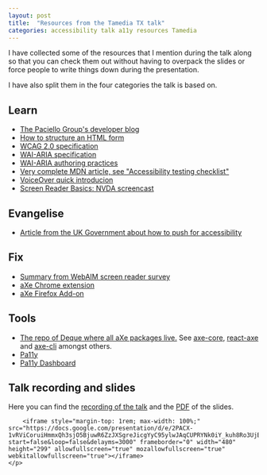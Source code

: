 ```yaml
---
layout: post
title:  "Resources from the Tamedia TX talk"
categories: accessibility talk a11y resources Tamedia
---
```

<section class="post-section">
    <p class="post-paragraph">I have collected some of the resources that I mention during the talk along so that you can check them out without having to overpack the slides or force people to write things down during the presentation.</p>
    <p class="post-paragraph">I have also split them in the four categories the talk is based on.</p>
</section>
<section class="post-section">
    <h2 class="post-section-title">Learn</h2>
    <ul class="post-list">
        <li class="post-list-item"><a href="https://developer.paciellogroup.com/blog/" target="_blank">The Paciello Group's developer blog</a></li>
        <li class="post-list-item"><a href="https://developer.mozilla.org/en-US/docs/Learn/HTML/Forms/How_to_structure_an_HTML_form" target="_blank">How to structure an HTML form</a></li>
        <li class="post-list-item"><a href="https://www.w3.org/TR/WCAG20/" target="_blank">WCAG 2.0 specification</a></li>
        <li class="post-list-item"><a href="https://www.w3.org/TR/wai-aria/" target="_blank">WAI-ARIA specification</a></li>
        <li class="post-list-item"><a href="https://www.w3.org/TR/wai-aria-practices-1.1/" target="_blank">WAI-ARIA authoring practices</a></li>
        <li class="post-list-item"><a href="https://developer.mozilla.org/en-US/docs/Learn/Tools_and_testing/Cross_browser_testing/Accessibility#Accessibility_testing_checklist" target="_blank">Very complete MDN article, see "Accessibility testing checklist"</a></li>
        <li class="post-list-item"><a href="https://accessibility.space/voiceover-quick-introduction/" target="_blank">VoiceOver quick introducion</a></li>
        <li class="post-list-item"><a href="https://www.youtube.com/watch?v=Jao3s_CwdRU" target="_blank">Screen Reader Basics: NVDA screencast</a></li>
    </ul>
</section>
<section class="post-section">
    <h2 class="post-section-title">Evangelise</h2>
    <ul class="post-list">
        <li class="post-list-item"><a href="https://accessibility.blog.gov.uk/2017/10/23/an-accessibility-reading-list/" target="_blank">Article from the UK Government about how to push for accessibility</a></li>
    </ul>
</section>
<section class="post-section">
    <h2 class="post-section-title">Fix</h2>
    <ul class="post-list">
        <li class="post-list-item"><a href="https://accessibility.space/summary-from-webaim-screen-reader-survey/" target="_blank">Summary from WebAIM screen reader survey</a></li>
        <li class="post-list-item"><a href="https://chrome.google.com/webstore/detail/axe/lhdoppojpmngadmnindnejefpokejbdd" target="_blank">aXe Chrome extension</a></li>
        <li class="post-list-item"><a href="https://addons.mozilla.org/en-US/firefox/addon/axe-devtools/" target="_blank">aXe Firefox Add-on</a></li>
    </ul>
</section>
<section class="post-section">
    <h2 class="post-section-title">Tools</h2>
    <ul class="post-list">
        <li class="post-list-item"><a href="https://github.com/dequelabs" target="_blank">The repo of Deque where all aXe packages live.</a> See <a href="https://github.com/dequelabs/axe-core" target="_blank">axe-core</a>, <a href="https://github.com/dequelabs/axe-core" target="_blank">react-axe</a> and <a href="https://github.com/dequelabs/axe-cli" target="_blank">axe-cli</a> amongst others.</li>
        <li class="post-list-item"><a href="https://github.com/pa11y/pa11y" target="_blank">Pa11y</a></li>
        <li class="post-list-item"><a href="https://github.com/pa11y/pa11y-dashboard" target="_blank">Pa11y Dashboard</a></li>
    </ul>
</section>
<section class="post-section">
    <h2 class="post-section-title">Talk recording and slides</h2>
    <p class="post-paragraph">
        Here you can find the <a href="https://www.youtube.com/watch?v=HnUXzMFVMLY">recording of the talk</a> and the <a href="https://drive.google.com/file/d/1UOErUFQjoodPvVd6ONLoHx_VWvfCUJ1v/view?usp=sharing">PDF</a> of the slides.

        <iframe style="margin-top: 1rem; max-width: 100%;" src="https://docs.google.com/presentation/d/e/2PACX-1vRViCoruiHmmxQh3sjO5BjuwR6ZzJXSgreJicgYyC95ylwJAqCUPRYNk0iY_kuh8Ro3UjBCgUCvQ1T0/embed?start=false&loop=false&delayms=3000" frameborder="0" width="480" height="299" allowfullscreen="true" mozallowfullscreen="true" webkitallowfullscreen="true"></iframe>
    </p>
